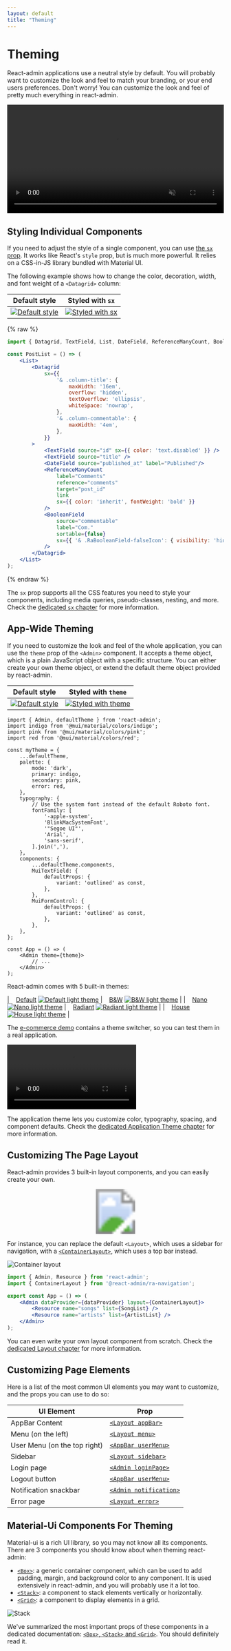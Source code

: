 ```yaml
---
layout: default
title: "Theming"
---
```


# Theming

React-admin applications use a neutral style by default. You will probably want to customize the look and feel to match your branding, or your end users preferences. Don't worry! You can customize the look and feel of pretty much everything in react-admin.

<video controls autoplay playsinline muted loop width="100%">
  <source src="https://user-images.githubusercontent.com/99944/116970434-4a926480-acb8-11eb-8ce2-0602c680e45e.mp4" type="video/webm" />
  Your browser does not support the video tag.
</video>

## Styling Individual Components

If you need to adjust the style of a single component, you can use [the `sx` prop](./SX.md). It works like React's `style` prop, but is much more powerful. It relies on a CSS-in-JS library bundled with Material UI.

The following example shows how to change the color, decoration, width, and font weight of a `<Datagrid>` column:

| Default style | Styled with `sx` |
| --- | --- |
| [![Default style](./img/datagrid-sx-unstyled.webp)](./img/datagrid-sx-unstyled.webp) | [![Styled with `sx`](./img/datagrid-sx-styled.webp)](./img/datagrid-sx-styled.webp) |

{% raw %}
```jsx
import { Datagrid, TextField, List, DateField, ReferenceManyCount, BooleanField } from 'react-admin';

const PostList = () => (
    <List>
        <Datagrid
            sx={{
                '& .column-title': {
                    maxWidth: '16em',
                    overflow: 'hidden',
                    textOverflow: 'ellipsis',
                    whiteSpace: 'nowrap',
                },
                '& .column-commentable': {
                    maxWidth: '4em',
                },
            }}
        >
            <TextField source="id" sx={{ color: 'text.disabled' }} />
            <TextField source="title" />
            <DateField source="published_at" label="Published"/>
            <ReferenceManyCount
                label="Comments"
                reference="comments"
                target="post_id"
                link
                sx={{ color: 'inherit', fontWeight: 'bold' }}
            />
            <BooleanField
                source="commentable"
                label="Com."
                sortable={false}
                sx={{ '& .RaBooleanField-falseIcon': { visibility: 'hidden' } }}
            />
        </Datagrid>
    </List>
);
```
{% endraw %}

The `sx` prop supports all the CSS features you need to style your components, including media queries, pseudo-classes, nesting, and more. Check the [dedicated `sx` chapter](./SX.md) for more information.

## App-Wide Theming

If you need to customize the look and feel of the whole application, you can use the `theme` prop of the `<Admin>` component. It accepts a theme object, which is a plain JavaScript object with a specific structure. You can either create your own theme object, or extend the default theme object provided by react-admin.

| Default style | Styled with `theme` |
| --- | --- |
| [![Default style](./img/datagrid-theme-unstyled.webp)](./img/datagrid-theme-unstyled.webp) | [![Styled with `theme`](./img/datagrid-theme-styled.webp)](./img/datagrid-theme-styled.webp) |

```tsx
import { Admin, defaultTheme } from 'react-admin';
import indigo from '@mui/material/colors/indigo';
import pink from '@mui/material/colors/pink';
import red from '@mui/material/colors/red';

const myTheme = {
    ...defaultTheme,
    palette: {
        mode: 'dark',
        primary: indigo,
        secondary: pink,
        error: red,
    },
    typography: {
        // Use the system font instead of the default Roboto font.
        fontFamily: [
            '-apple-system',
            'BlinkMacSystemFont',
            '"Segoe UI"',
            'Arial',
            'sans-serif',
        ].join(','),
    },
    components: {
        ...defaultTheme.components,
        MuiTextField: {
            defaultProps: {
                variant: 'outlined' as const,
            },
        },
        MuiFormControl: {
            defaultProps: {
                variant: 'outlined' as const,
            },
        },
    },
};

const App = () => (
    <Admin theme={theme}>
        // ...
    </Admin>
);
```

React-admin comes with 5 built-in themes:

| &nbsp;&nbsp; [Default](./AppTheme.md#default) [![Default light theme](./img/defaultLightTheme1.jpg)]((AppTheme.html#default)) | &nbsp;&nbsp; [B&W](./AppTheme.md#bw) [![B&W light theme](./img/bwLightTheme1.jpg)](./AppTheme.html#bw) |
| &nbsp;&nbsp; [Nano](./AppTheme.md#nano) [![Nano light theme](./img/nanoLightTheme1.jpg)](./AppTheme.html#nano) | &nbsp;&nbsp; [Radiant](./AppTheme.md#radiant) [![Radiant light theme](./img/radiantLightTheme1.jpg)](./AppTheme.html#radiant) |
| &nbsp;&nbsp; [House](./AppTheme.md#house) [![House light theme](./img/houseLightTheme1.jpg)](./AppTheme.html#house) |

The [e-commerce demo](https://marmelab.com/react-admin-demo/) contains a theme switcher, so you can test them in a real application.

<video controls autoplay playsinline muted loop>
  <source src="./img/demo-themes.mp4" type="video/mp4"/>
  Your browser does not support the video tag.
</video>

The application theme lets you customize color, typography, spacing, and component defaults. Check the [dedicated Application Theme chapter](./AppTheme.md) for more information.

## Customizing The Page Layout

React-admin provides 3 built-in layout components, and you can easily create your own.

<figure>
    <svg xmlns="http://www.w3.org/2000/svg" viewBox="0 0 1177 290" preserveAspectRatio="xMinYMin meet">
        <image width="1177" height="290" xlink:href="./img/layouts.png" />
        <g opacity="0">
            <a href="./Layout.html" aria-label="Layout">
                <rect x="0" y="0" width="348" height="290"/>
            </a>
        </g>
        <g opacity="0">
            <a href="./ContainerLayout.html" aria-label="ContainerLayout">
                <rect x="373" y="0" width="408" height="290"/>
            </a>
        </g>
        <g opacity="0">
            <a href="./SolarLayout.html" aria-label="SolarLayout">
                <rect x="801" y="0" width="376" height="290"/>
            </a>
        </g>
    </svg>
</figure>

For instance, you can replace the default `<Layout>`, which uses a sidebar for navigation, with a [`<ContainerLayout>`](./ContainerLayout.md), which uses a top bar instead.

![Container layout](https://react-admin-ee.marmelab.com/assets/ra-navigation/latest/container-layout.png)

```jsx
import { Admin, Resource } from 'react-admin';
import { ContainerLayout } from '@react-admin/ra-navigation';

export const App = () => (
    <Admin dataProvider={dataProvider} layout={ContainerLayout}>
        <Resource name="songs" list={SongList} />
        <Resource name="artists" list={ArtistList} />
    </Admin>
);
```

You can even write your own layout component from scratch. Check the [dedicated Layout chapter](./Layout.md) for more information.

## Customizing Page Elements

Here is a list of the most common UI elements you may want to customize, and the props you can use to do so:

| UI Element | Prop |
| --- | --- |
| AppBar Content | [`<Layout appBar>`](./Layout.md#appbar) |
| Menu (on the left) | [`<Layout menu>`](./Layout.md#menu) |
| User Menu (on the top right) | [`<AppBar userMenu>`](./AppBar.md#usermenu) |
| Sidebar | [`<Layout sidebar>`](./Layout.md#sidebar) |
| Login page | [`<Admin loginPage>`](./Authentication.md#customizing-the-login-component) |
| Logout button | [`<AppBar userMenu>`](./AppBar.md#usermenu) |
| Notification snackbar | [`<Admin notification>`](./Admin.md#notification) |
| Error page | [`<Layout error>`](./Layout.md#error) |

## Material-Ui Components For Theming

Material-ui is a rich UI library, so you may not know all its components. There are 3 components you should know about when theming react-admin:

- [`<Box>`](./BoxStackGrid.md#box): a generic container component, which can be used to add padding, margin, and background color to any component. It is used extensively in react-admin, and you will probably use it a lot too.
- [`<Stack>`](./BoxStackGrid.md#stack): a component to stack elements vertically or horizontally. 
- [`<Grid>`](./BoxStackGrid.md#grid): a component to display elements in a grid. 

![Stack](./img/stack.webp)

We've summarized the most important props of these components in a dedicated documentation: [`<Box>`, `<Stack>` and `<Grid>`](./BoxStackGrid.md). You should definitely read it.
